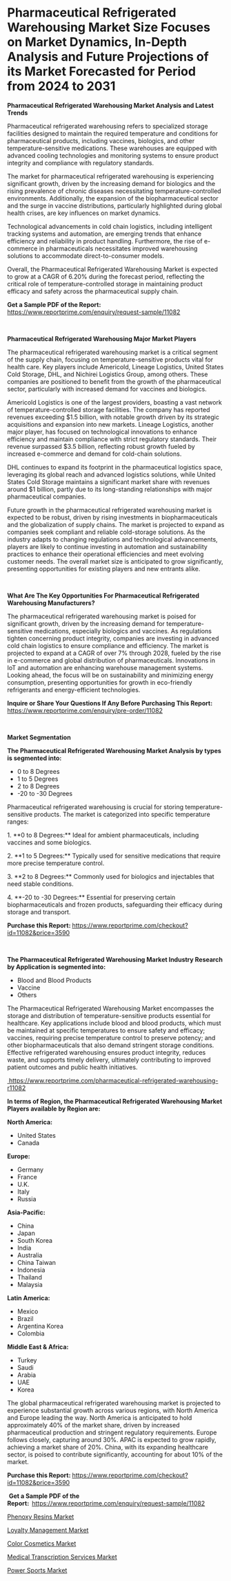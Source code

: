 <p><h1>Pharmaceutical Refrigerated Warehousing Market Size Focuses on Market Dynamics, In-Depth Analysis and Future Projections of its Market Forecasted for Period from 2024 to 2031</h1></p><p><strong>Pharmaceutical Refrigerated Warehousing Market Analysis and Latest Trends</strong></p>
<p><p>Pharmaceutical refrigerated warehousing refers to specialized storage facilities designed to maintain the required temperature and conditions for pharmaceutical products, including vaccines, biologics, and other temperature-sensitive medications. These warehouses are equipped with advanced cooling technologies and monitoring systems to ensure product integrity and compliance with regulatory standards.</p><p>The market for pharmaceutical refrigerated warehousing is experiencing significant growth, driven by the increasing demand for biologics and the rising prevalence of chronic diseases necessitating temperature-controlled environments. Additionally, the expansion of the biopharmaceutical sector and the surge in vaccine distributions, particularly highlighted during global health crises, are key influences on market dynamics. </p><p>Technological advancements in cold chain logistics, including intelligent tracking systems and automation, are emerging trends that enhance efficiency and reliability in product handling. Furthermore, the rise of e-commerce in pharmaceuticals necessitates improved warehousing solutions to accommodate direct-to-consumer models. </p><p>Overall, the Pharmaceutical Refrigerated Warehousing Market is expected to grow at a CAGR of 6.20% during the forecast period, reflecting the critical role of temperature-controlled storage in maintaining product efficacy and safety across the pharmaceutical supply chain.</p></p>
<p><strong>Get a Sample PDF of the Report:&nbsp;</strong> <a href="https://www.reportprime.com/enquiry/request-sample/11082?utm_campaign=1833&utm_medium=2&utm_source=Github&utm_content=ia&utm_term=25122024&utm_id=pharmaceutical-refrigerated-warehousing">https://www.reportprime.com/enquiry/request-sample/11082</a></p>
<p>&nbsp;</p>
<p><strong>Pharmaceutical Refrigerated Warehousing Major Market Players</strong></p>
<p><p>The pharmaceutical refrigerated warehousing market is a critical segment of the supply chain, focusing on temperature-sensitive products vital for health care. Key players include Americold, Lineage Logistics, United States Cold Storage, DHL, and Nichirei Logistics Group, among others. These companies are positioned to benefit from the growth of the pharmaceutical sector, particularly with increased demand for vaccines and biologics.</p><p>Americold Logistics is one of the largest providers, boasting a vast network of temperature-controlled storage facilities. The company has reported revenues exceeding $1.5 billion, with notable growth driven by its strategic acquisitions and expansion into new markets. Lineage Logistics, another major player, has focused on technological innovations to enhance efficiency and maintain compliance with strict regulatory standards. Their revenue surpassed $3.5 billion, reflecting robust growth fueled by increased e-commerce and demand for cold-chain solutions.</p><p>DHL continues to expand its footprint in the pharmaceutical logistics space, leveraging its global reach and advanced logistics solutions, while United States Cold Storage maintains a significant market share with revenues around $1 billion, partly due to its long-standing relationships with major pharmaceutical companies.</p><p>Future growth in the pharmaceutical refrigerated warehousing market is expected to be robust, driven by rising investments in biopharmaceuticals and the globalization of supply chains. The market is projected to expand as companies seek compliant and reliable cold-storage solutions. As the industry adapts to changing regulations and technological advancements, players are likely to continue investing in automation and sustainability practices to enhance their operational efficiencies and meet evolving customer needs. The overall market size is anticipated to grow significantly, presenting opportunities for existing players and new entrants alike.</p></p>
<p>&nbsp;</p>
<p><strong>What Are The Key Opportunities For Pharmaceutical Refrigerated Warehousing Manufacturers?</strong></p>
<p><p>The pharmaceutical refrigerated warehousing market is poised for significant growth, driven by the increasing demand for temperature-sensitive medications, especially biologics and vaccines. As regulations tighten concerning product integrity, companies are investing in advanced cold chain logistics to ensure compliance and efficiency. The market is projected to expand at a CAGR of over 7% through 2028, fueled by the rise in e-commerce and global distribution of pharmaceuticals. Innovations in IoT and automation are enhancing warehouse management systems. Looking ahead, the focus will be on sustainability and minimizing energy consumption, presenting opportunities for growth in eco-friendly refrigerants and energy-efficient technologies.</p></p>
<p><strong>Inquire or Share Your Questions If Any Before Purchasing This Report:</strong> <a href="https://www.reportprime.com/enquiry/pre-order/11082?utm_campaign=1833&utm_medium=2&utm_source=Github&utm_content=ia&utm_term=25122024&utm_id=pharmaceutical-refrigerated-warehousing">https://www.reportprime.com/enquiry/pre-order/11082</a></p>
<p>&nbsp;</p>
<p><strong>Market Segmentation</strong></p>
<p><strong>The Pharmaceutical Refrigerated Warehousing Market Analysis by types is segmented into:</strong></p>
<p><ul><li>0 to 8 Degrees</li><li>1 to 5 Degrees</li><li>2 to 8 Degrees</li><li>-20 to -30 Degrees</li></ul></p>
<p><p>Pharmaceutical refrigerated warehousing is crucial for storing temperature-sensitive products. The market is categorized into specific temperature ranges: </p><p>1. **0 to 8 Degrees:** Ideal for ambient pharmaceuticals, including vaccines and some biologics. </p><p>2. **1 to 5 Degrees:** Typically used for sensitive medications that require more precise temperature control. </p><p>3. **2 to 8 Degrees:** Commonly used for biologics and injectables that need stable conditions. </p><p>4. **-20 to -30 Degrees:** Essential for preserving certain biopharmaceuticals and frozen products, safeguarding their efficacy during storage and transport.</p></p>
<p><strong>Purchase this Report:&nbsp;</strong><a href="https://www.reportprime.com/checkout?id=11082&price=3590&utm_campaign=1833&utm_medium=2&utm_source=Github&utm_content=ia&utm_term=25122024&utm_id=pharmaceutical-refrigerated-warehousing">https://www.reportprime.com/checkout?id=11082&price=3590</a></p>
<p>&nbsp;</p>
<p><strong>The Pharmaceutical Refrigerated Warehousing Market Industry Research by Application is segmented into:</strong></p>
<p><ul><li>Blood and Blood Products</li><li>Vaccine</li><li>Others</li></ul></p>
<p><p>The Pharmaceutical Refrigerated Warehousing Market encompasses the storage and distribution of temperature-sensitive products essential for healthcare. Key applications include blood and blood products, which must be maintained at specific temperatures to ensure safety and efficacy; vaccines, requiring precise temperature control to preserve potency; and other biopharmaceuticals that also demand stringent storage conditions. Effective refrigerated warehousing ensures product integrity, reduces waste, and supports timely delivery, ultimately contributing to improved patient outcomes and public health initiatives.</p></p>
<p><a href="https://www.reportprime.com/pharmaceutical-refrigerated-warehousing-r11082?utm_campaign=1833&utm_medium=2&utm_source=Github&utm_content=ia&utm_term=25122024&utm_id=pharmaceutical-refrigerated-warehousing">&nbsp;https://www.reportprime.com/pharmaceutical-refrigerated-warehousing-r11082</a></p>
<p><strong>In terms of Region, the Pharmaceutical Refrigerated Warehousing Market Players available by Region are:</strong></p>
<p>
    <p> <strong> North America: </strong>
        <ul>
            <li>United States</li>
            <li>Canada</li>
        </ul>
        </p> 
    <p> <strong> Europe: </strong>
        <ul>
            <li>Germany</li>
            <li>France</li>
            <li>U.K.</li>
            <li>Italy</li>
            <li>Russia</li>
        </ul>
        </p> 
    <p> <strong> Asia-Pacific: </strong>
        <ul>
            <li>China</li>
            <li>Japan</li>
            <li>South Korea</li>
            <li>India</li>
            <li>Australia</li>
            <li>China Taiwan</li>
            <li>Indonesia</li>
            <li>Thailand</li>
            <li>Malaysia</li>
        </ul>
        </p> 
    <p> <strong> Latin America: </strong>
        <ul>
            <li>Mexico</li>
            <li>Brazil</li>
            <li>Argentina Korea</li>
            <li>Colombia</li>
        </ul>
        </p> 
    <p> <strong> Middle East & Africa: </strong>
        <ul>
            <li>Turkey</li>
            <li>Saudi</li>
            <li>Arabia</li>
            <li>UAE</li>
            <li>Korea</li>
        </ul>
    </p>
    </p>
<p><p>The global pharmaceutical refrigerated warehousing market is projected to experience substantial growth across various regions, with North America and Europe leading the way. North America is anticipated to hold approximately 40% of the market share, driven by increased pharmaceutical production and stringent regulatory requirements. Europe follows closely, capturing around 30%. APAC is expected to grow rapidly, achieving a market share of 20%. China, with its expanding healthcare sector, is poised to contribute significantly, accounting for about 10% of the market.</p></p>
<p><strong>Purchase this Report: </strong><a href="https://www.reportprime.com/checkout?id=11082&price=3590&utm_campaign=1833&utm_medium=2&utm_source=Github&utm_content=ia&utm_term=25122024&utm_id=pharmaceutical-refrigerated-warehousing">https://www.reportprime.com/checkout?id=11082&price=3590</a></p>
<p>&nbsp;<strong>Get a Sample PDF of the Report:&nbsp;&nbsp;</strong><a href="https://www.reportprime.com/enquiry/request-sample/11082?utm_campaign=1833&utm_medium=2&utm_source=Github&utm_content=ia&utm_term=25122024&utm_id=pharmaceutical-refrigerated-warehousing">https://www.reportprime.com/enquiry/request-sample/11082</a></p>
<p><strong></strong></p>
<p><p><a href="https://www.linkedin.com/pulse/strategic-analysis-phenoxy-resins-market-2024-2031-growth-7uere?utm_campaign=1833&utm_medium=2&utm_source=Github&utm_content=ia&utm_term=25122024&utm_id=pharmaceutical-refrigerated-warehousing">Phenoxy Resins Market</a></p><p><a href="https://www.linkedin.com/pulse/strategic-market-research-report-loyalty-management-anticipated-gcrtf?utm_campaign=1833&utm_medium=2&utm_source=Github&utm_content=ia&utm_term=25122024&utm_id=pharmaceutical-refrigerated-warehousing">Loyalty Management Market</a></p><p><a href="https://www.linkedin.com/pulse/color-cosmetics-market-growth-outlook-from-2024-2031-projecting-rvpcc?utm_campaign=1833&utm_medium=2&utm_source=Github&utm_content=ia&utm_term=25122024&utm_id=pharmaceutical-refrigerated-warehousing">Color Cosmetics Market</a></p><p><a href="https://www.linkedin.com/pulse/factors-driving-growth-medical-transcription-services-market-srtif?utm_campaign=1833&utm_medium=2&utm_source=Github&utm_content=ia&utm_term=25122024&utm_id=pharmaceutical-refrigerated-warehousing">Medical Transcription Services Market</a></p><p><a href="https://www.linkedin.com/pulse/power-sports-market-expansion-industry-dynamics-regional-forecasts-c1kzc?utm_campaign=1833&utm_medium=2&utm_source=Github&utm_content=ia&utm_term=25122024&utm_id=pharmaceutical-refrigerated-warehousing">Power Sports Market</a></p></p>